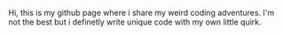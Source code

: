 Hi, this is my github page where i share my weird coding adventures. I'm not the best but i definetly write unique code with my own little quirk.
